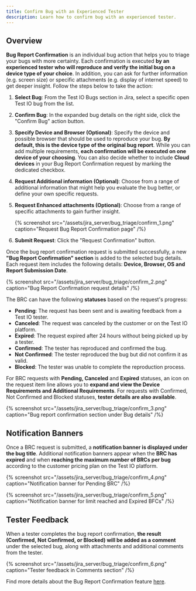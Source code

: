 ```yaml
---
title: Confirm Bug with an Experienced Tester
description: Learn how to confirm bug with an experienced tester.
---
```


## Overview

**Bug Report Confirmation** is an individual bug action that helps you to triage your bugs with more certainty. Each confirmation is executed **by an experienced tester who will reproduce and verify the initial bug on a device type of your choice**. In addition, you can ask for further information (e.g. screen size) or specific attachments (e.g. display of internet speed) to get deeper insight. Follow the steps below to take the action:

1. **Select Bug**: From the Test IO Bugs section in Jira, select a specific open Test IO bug from the list.

2. **Confirm Bug**: In the expanded bug details on the right side, click the "Confirm Bug" action button.

3. **Specify Device and Browser (Optional)**: Specify the device and possible browser that should be used to reproduce your bug. **By default, this is the device type of the original bug report**. While you can add multiple requirements, **each confirmation will be executed on one device of your choosing**. You can also decide whether to include **Cloud devices** in your Bug Report Confirmation request by marking the dedicated checkbox.

4. **Request Additional information (Optional)**: Choose from a range of additional information that might help you evaluate the bug better, or define your own specific requests.

5. **Request Enhanced attachments (Optional)**: Choose from a range of specific attachments to gain further insight.

   {% screenshot src="/assets/jira_server/bug_triage/confirm_1.png" caption="Request Bug Report Confirmation page" /%}

6. **Submit Request**: Click the "Request Confirmation" button.

Once the bug report confirmation request is submitted successfully, a new **"Bug Report Confirmation" section** is added to the selected bug details. Each request item includes the following details: **Device, Browser, OS and Report Submission Date**.

{% screenshot src="/assets/jira_server/bug_triage/confirm_2.png" caption="Bug Report Confirmation request details" /%}

The BRC can have the following **statuses** based on the request's progress:

- **Pending**: The request has been sent and is awaiting feedback from a Test IO tester.
- **Canceled**: The request was canceled by the customer or on the Test IO platform.
- **Expired**: The request expired after 24 hours without being picked up by a tester.
- **Confirmed**: The tester has reproduced and confirmed the bug.
- **Not Confirmed**: The tester reproduced the bug but did not confirm it as valid.
- **Blocked**: The tester was unable to complete the reproduction process.

For BRC requests with **Pending, Canceled** and **Expired** statuses, an icon on the request item line allows you to **expand and view the Device Requirements and Additional Requirements**. For requests with Confirmed, Not Confirmed and Blocked statuses, **tester details are also available**.

{% screenshot src="/assets/jira_server/bug_triage/confirm_3.png" caption="Bug report confirmation section under Bug details" /%}

## Notification Banners

Once a BRC request is submitted, a **notification banner is displayed under the bug title**. Additional notification banners appear when the **BRC has expired** and when **reaching the maximum number of BRCs per bug** according to the customer pricing plan on the Test IO platform.

{% screenshot src="/assets/jira_server/bug_triage/confirm_4.png" caption="Notification banner for Pending BRC" /%}

{% screenshot src="/assets/jira_server/bug_triage/confirm_5.png" caption="Notification banner for limit reached and Expired BFCs" /%}

## Tester Feedback

When a tester completes the bug report confirmation, **the result (Confirmed, Not Confirmed, or Blocked) will be added as a comment** under the selected bug, along with attachments and additional comments from the tester.

{% screenshot src="/assets/jira_server/bug_triage/confirm_6.png" caption="Tester feedback in Comments section" /%}

Find more details about the Bug Report Confirmation feature [here](https://help.test.io/en/articles/5661827-bug-report-confirmation).
